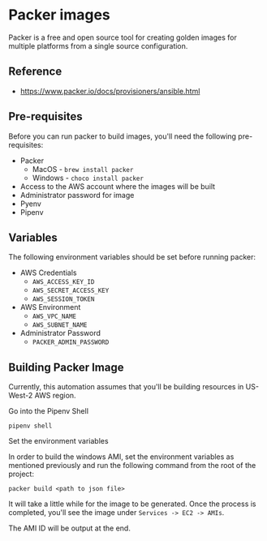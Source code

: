 # Packer images

Packer is a free and open source tool for creating golden images for multiple platforms from a single source configuration.

## Reference

* https://www.packer.io/docs/provisioners/ansible.html

## Pre-requisites

Before you can run packer to build images, you'll need the following pre-requisites:

* Packer
    * MacOS - `brew install packer`
    * Windows - `choco install packer`
* Access to the AWS account where the images will be built
* Administrator password for image
* Pyenv
* Pipenv

## Variables

The following environment variables should be set before running packer:

* AWS Credentials
    * `AWS_ACCESS_KEY_ID`
    * `AWS_SECRET_ACCESS_KEY`
    * `AWS_SESSION_TOKEN`
* AWS Environment
    * `AWS_VPC_NAME`
    * `AWS_SUBNET_NAME`
* Administrator Password
    * `PACKER_ADMIN_PASSWORD`

## Building Packer Image

Currently, this automation assumes that you'll be building resources in US-West-2 AWS region.

Go into the Pipenv Shell

`pipenv shell`

Set the environment variables

In order to build the windows AMI, set the environment variables as mentioned previously and run the following command from the root of the project:

`packer build <path to json file>`

It will take a little while for the image to be generated. Once the process is completed, you'll see the image under `Services -> EC2 -> AMIs`.

The AMI ID will be output at the end.
